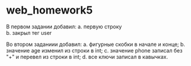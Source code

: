 # web_homework5
В первом задании добавил:
  a. первую строку <?xml version="1.0"?>  
  b. закрыл тег user </user>
  
Во втором заданиии добавил:
  a. фигурные скобки в начале и конце;
  b. значение age изменил из строки в int;
  c. значение phone записал без "+" и перевел из строки в int;
  d. все ключи записал в кавычках.
